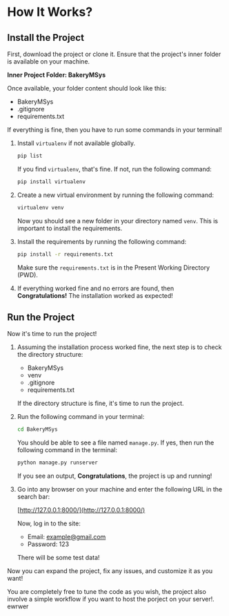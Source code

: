 # How It Works?

## Install the Project

First, download the project or clone it. Ensure that the project's inner folder is available on your machine.

**Inner Project Folder: BakeryMSys**

Once available, your folder content should look like this:

- BakeryMSys
- .gitignore
- requirements.txt

If everything is fine, then you have to run some commands in your terminal!

1. Install `virtualenv` if not available globally.

    ```bash
    pip list
    ```

    If you find `virtualenv`, that's fine. If not, run the following command:

    ```bash
    pip install virtualenv
    ```

2. Create a new virtual environment by running the following command:

    ```bash
    virtualenv venv
    ```

    Now you should see a new folder in your directory named `venv`. This is important to install the requirements.

3. Install the requirements by running the following command:

    ```bash
    pip install -r requirements.txt
    ```

    Make sure the `requirements.txt` is in the Present Working Directory (PWD).

4. If everything worked fine and no errors are found, then **Congratulations!** The installation worked as expected!

## Run the Project

Now it's time to run the project!

1. Assuming the installation process worked fine, the next step is to check the directory structure:

    - BakeryMSys
    - venv
    - .gitignore
    - requirements.txt

    If the directory structure is fine, it's time to run the project.

2. Run the following command in your terminal:

    ```bash
    cd BakeryMSys
    ```

    You should be able to see a file named `manage.py`. If yes, then run the following command in the terminal:

    ```bash
    python manage.py runserver
    ```

    If you see an output, **Congratulations**, the project is up and running!

3. Go into any browser on your machine and enter the following URL in the search bar:

    [http://127.0.0.1:8000/](http://127.0.0.1:8000/)

    Now, log in to the site:

    - Email: example@gmail.com
    - Password: 123

    There will be some test data!

Now you can expand the project, fix any issues, and customize it as you want!

You are completely free to tune the code as you wish, the project also involve a simple workflow if you want to host the porject on your server!.
    ewrwer
